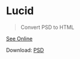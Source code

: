 # Lucid
> Convert PSD to HTML

[See Online](https://fncoder.github.io/lucid/)

Download: [PSD](https://sitebureau.com/lucid-psd-template/)
